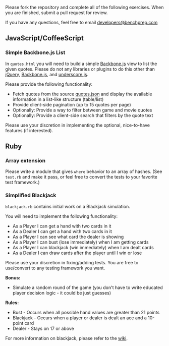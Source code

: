 Please fork the repository and complete all of the following exercises.
When you are finished, submit a pull request for review.

If you have any questions, feel free to email developers@benchprep.com

## JavaScript/CoffeeScript

### Simple Backbone.js List

In `quotes.html` you will need to build a simple [Backbone.js](http://backbonejs.org/) view to list the given quotes. Please do not any libraries or plugins to do this other than [jQuery](https://jquery.com/), [Backbone.js](http://backbonejs.org/), and [underscore.js](http://underscorejs.org/).

Please provide the following functionality:

 * Fetch quotes from the source [quotes.json](https://gist.githubusercontent.com/anonymous/8f61a8733ed7fa41c4ea/raw/1e90fd2741bb6310582e3822f59927eb535f6c73/quotes.json) and display the available information in a list-like structure (table/list)
 * Provide client-side pagination (up to 15 quotes per page)
 * Optionally: Provide a way to filter between game and movie quotes
 * Optionally: Provide a client-side search that filters by the quote text

Please use your discretion in implementing the optional, nice-to-have features (if interested).

## Ruby

### Array extension

Please write a module that gives `where` behavior to an array of hashes. (See `test.rb` and make it pass, or feel free to convert the tests to your favorite test framework.)

### Simplified Blackjack

`blackjack.rb` contains initial work on a Blackjack simulation.

You will need to implement the following functionality:

 * As a Player I can get a hand with two cards in it
 * As a Dealer I can get a hand with two cards in it
 * As a Player I can see what card the dealer is showing
 * As a Player I can bust (lose immediately) when I am getting cards
 * As a Player I can blackjack (win immediately) when I am dealt cards
 * As a Dealer I can draw cards after the player until I win or lose

Please use your discretion in fixing/adding tests. You are free to use/convert to any testing framework you want.

**Bonus:**

 * Simulate a random round of the game (you don't have to write educated player decision logic - it could be just guesses)

**Rules:**

 * Bust - Occurs when all possible hand values are greater than 21 points
 * Blackjack - Occurs when a player or dealer is dealt an ace and a 10-point card
 * Dealer - Stays on 17 or above

 For more information on blackjack, please refer to the [wiki](http://en.wikipedia.org/wiki/Blackjack).
